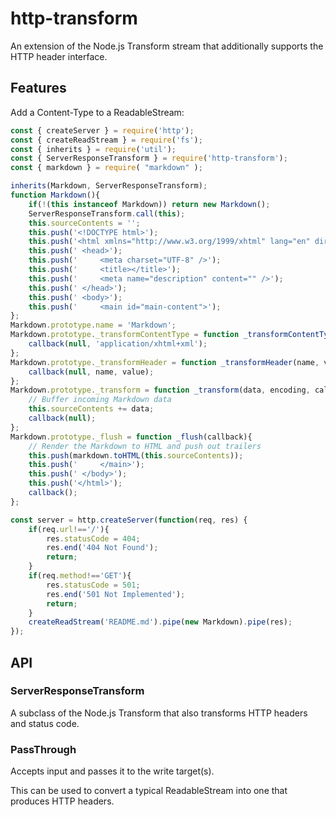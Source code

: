 # http-transform

An extension of the Node.js Transform stream that additionally supports the HTTP header interface.


## Features

Add a Content-Type to a ReadableStream:

```javascript
const { createServer } = require('http');
const { createReadStream } = require('fs');
const { inherits } = require('util');
const { ServerResponseTransform } = require('http-transform');
const { markdown } = require( "markdown" );

inherits(Markdown, ServerResponseTransform);
function Markdown(){
	if(!(this instanceof Markdown)) return new Markdown();
	ServerResponseTransform.call(this);
	this.sourceContents = '';
	this.push('<!DOCTYPE html>');
	this.push('<html xmlns="http://www.w3.org/1999/xhtml" lang="en" dir="ltr">');
	this.push('	<head>');
	this.push('		<meta charset="UTF-8" />');
	this.push('		<title></title>');
	this.push('		<meta name="description" content="" />');
	this.push('	</head>');
	this.push('	<body>');
	this.push('		<main id="main-content">');
};
Markdown.prototype.name = 'Markdown';
Markdown.prototype._transformContentType = function _transformContentType(value, callback){
	callback(null, 'application/xhtml+xml');
};
Markdown.prototype._transformHeader = function _transformHeader(name, value, callback){
	callback(null, name, value);
};
Markdown.prototype._transform = function _transform(data, encoding, callback){
	// Buffer incoming Markdown data
	this.sourceContents += data;
	callback(null);
};
Markdown.prototype._flush = function _flush(callback){
	// Render the Markdown to HTML and push out trailers
	this.push(markdown.toHTML(this.sourceContents));
	this.push('		</main>');
	this.push('	</body>');
	this.push('</html>');
	callback();
};

const server = http.createServer(function(req, res) {
	if(req.url!=='/'){
		res.statusCode = 404;
		res.end('404 Not Found');
		return;
	}
	if(req.method!=='GET'){
		res.statusCode = 501;
		res.end('501 Not Implemented');
		return;
	}
	createReadStream('README.md').pipe(new Markdown).pipe(res);
});

```

## API

### ServerResponseTransform

A subclass of the Node.js Transform that also transforms HTTP headers and status code.

### PassThrough

Accepts input and passes it to the write target(s).

This can be used to convert a typical ReadableStream into one that produces HTTP headers.
